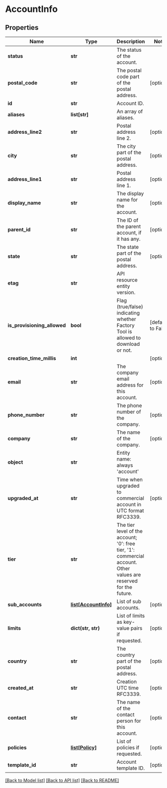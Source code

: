 # AccountInfo

## Properties
Name | Type | Description | Notes
------------ | ------------- | ------------- | -------------
**status** | **str** | The status of the account. | 
**postal_code** | **str** | The postal code part of the postal address. | [optional] 
**id** | **str** | Account ID. | 
**aliases** | **list[str]** | An array of aliases. | 
**address_line2** | **str** | Postal address line 2. | [optional] 
**city** | **str** | The city part of the postal address. | [optional] 
**address_line1** | **str** | Postal address line 1. | [optional] 
**display_name** | **str** | The display name for the account. | [optional] 
**parent_id** | **str** | The ID of the parent account, if it has any. | [optional] 
**state** | **str** | The state part of the postal address. | [optional] 
**etag** | **str** | API resource entity version. | 
**is_provisioning_allowed** | **bool** | Flag (true/false) indicating whether Factory Tool is allowed to download or not. | [default to False]
**creation_time_millis** | **int** |  | [optional] 
**email** | **str** | The company email address for this account. | [optional] 
**phone_number** | **str** | The phone number of the company. | [optional] 
**company** | **str** | The name of the company. | [optional] 
**object** | **str** | Entity name: always &#39;account&#39; | 
**upgraded_at** | **str** | Time when upgraded to commercial account in UTC format RFC3339. | [optional] 
**tier** | **str** | The tier level of the account; &#39;0&#39;: free tier, &#39;1&#39;: commercial account. Other values are reserved for the future. | 
**sub_accounts** | [**list[AccountInfo]**](AccountInfo.md) | List of sub accounts. | [optional] 
**limits** | **dict(str, str)** | List of limits as key-value pairs if requested. | [optional] 
**country** | **str** | The country part of the postal address. | [optional] 
**created_at** | **str** | Creation UTC time RFC3339. | [optional] 
**contact** | **str** | The name of the contact person for this account. | [optional] 
**policies** | [**list[Policy]**](Policy.md) | List of policies if requested. | [optional] 
**template_id** | **str** | Account template ID. | [optional] 

[[Back to Model list]](../README.md#documentation-for-models) [[Back to API list]](../README.md#documentation-for-api-endpoints) [[Back to README]](../README.md)


